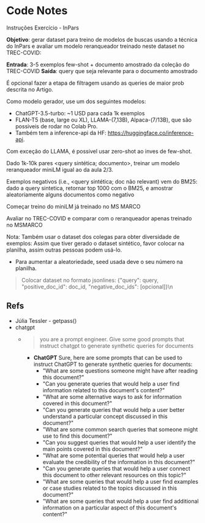 # Code Notes

Instruções Exercício - InPars

**Objetivo**: gerar dataset para treino de modelos de buscas usando a técnica do InPars e avaliar um modelo reranqueador treinado neste dataset no TREC-COVID:

**Entrada**: 3-5 exemplos few-shot + documento amostrado da coleção do TREC-COVID
**Saída**: query que seja relevante para o documento amostrado

É opcional fazer a etapa de filtragem usando as queries de maior prob descrita no Artigo.

Como modelo gerador, use um dos seguintes modelos:

- ChatGPT-3.5-turbo: ~1 USD para cada 1k exemplos
- FLAN-T5 (base, large ou XL), LLAMA-(7,13B), Alpaca-(7/13B), que são possiveis de rodar no Colab Pro.
- Também tem a inference-api da HF: https://huggingface.co/inference-api.

Com exceção do LLAMA, é possivel usar zero-shot ao inves de few-shot.

Dado 1k-10k pares <query sintética; documento>, treinar um modelo reranqueador miniLM igual ao da aula 2/3.

Exemplos negativos (i.e., <query sintética; doc não relevant) vem do BM25: dado a query sintetica, retornar top 1000 com o BM25, e amostrar aleatoriamente alguns documentos como negativo

Começar treino do miniLM já treinado no MS MARCO

Avaliar no TREC-COVID e comparar com o reranqueador apenas treinado no MSMARCO

Nota: Também usar o dataset dos colegas para obter diversidade de exemplos: Assim que tiver gerado o dataset sintético, favor colocar na planilha, assim outras pessoas podem usá-lo.

- Para aumentar a aleatoriedade, seed usada deve o seu número na planilha.

> Colocar dataset no formato jsonlines:
> {"query": query, "positive_doc_id": doc_id, "negative_doc_ids": [opcional]}\n 

## Refs

- Júlia Tessler - getpass()
- chatgpt
  - > you are a prompt engineer. Give some good prompts that instruct chatgpt to generate synthetic queries for documents
    - **ChatGPT** Sure, here are some prompts that can be used to instruct ChatGPT to generate synthetic queries for documents:
      - "What are some questions someone might have after reading this document?"
      - "Can you generate queries that would help a user find information related to this document's content?"
      - "What are some alternative ways to ask for information covered in this document?"
      - "Can you generate queries that would help a user better understand a particular concept discussed in this document?"
      - "What are some common search queries that someone might use to find this document?"
      - "Can you suggest queries that would help a user identify the main points covered in this document?"
      - "What are some potential queries that would help a user evaluate the credibility of the information in this document?"
      - "Can you generate queries that would help a user connect this document to other relevant resources on this topic?"
      - "What are some queries that would help a user find examples or case studies related to the topics discussed in this document?"
      - "What are some queries that would help a user find additional information on a particular aspect of this document's content?"
